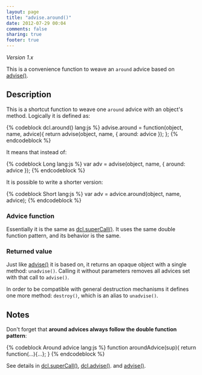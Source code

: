 ```yaml
---
layout: page
title: "advise.around()"
date: 2012-07-29 00:04
comments: false
sharing: true
footer: true
---
```


*Version 1.x*

This is a convenience function to weave an `around` advice based on [advise()](../advise_js/advise).

## Description

This is a shortcut function to weave one `around` advice with an object's method. Logically it is defined as:

{% codeblock dcl.around() lang:js %}
advise.around = function(object, name, advice){
  return advise(object, name, {
    around: advice
  });
};
{% endcodeblock %}

It means that instead of:

{% codeblock Long lang:js %}
var adv = advise(object, name, {
  around: advice
});
{% endcodeblock %}

It is possible to write a shorter version:

{% codeblock Short lang:js %}
var adv = advice.around(object, name, advice);
{% endcodeblock %}

### Advice function

Essentially it is the same as [dcl.superCall()](../mini_js/supercall). It uses the same double function pattern,
and its behavior is the same.

### Returned value

Just like [advise()](../advise_js/advise) it is based on, it returns an opaque object with a single method:
`unadvise()`. Calling it without parameters removes all advices set with that call to `advise()`.

In order to be compatible with general destruction mechanisms it defines one more method: `destroy()`, which is
an alias to `unadvise()`.

## Notes

Don't forget that **around advices always follow the double function pattern**:

{% codeblock Around advice lang:js %}
function aroundAdvice(sup){
  return function(...){...};
}
{% endcodeblock %}

See details in [dcl.superCall()](../mini_js/supercall), [dcl.advise()](../dcl_js/advise). and
[advise()](../advise_js/advise).
